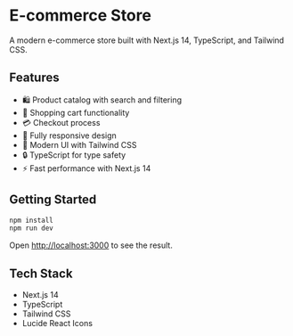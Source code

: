 # E-commerce Store

A modern e-commerce store built with Next.js 14, TypeScript, and Tailwind CSS.

## Features

- 🛍️ Product catalog with search and filtering
- 🛒 Shopping cart functionality
- 💳 Checkout process
- 📱 Fully responsive design
- 🎨 Modern UI with Tailwind CSS
- 🔒 TypeScript for type safety
- ⚡ Fast performance with Next.js 14

## Getting Started

```bash
npm install
npm run dev
```

Open [http://localhost:3000](http://localhost:3000) to see the result.

## Tech Stack

- Next.js 14
- TypeScript
- Tailwind CSS
- Lucide React Icons